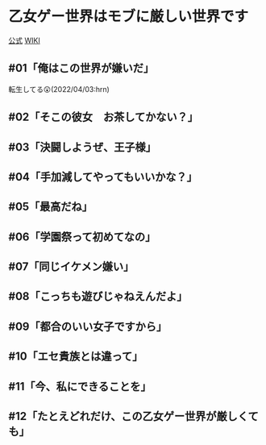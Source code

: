# 乙女ゲー世界はモブに厳しい世界です

[公式](https://mobseka.com/) 
[WIKI](https://ja.wikipedia.org/wiki/%E4%B9%99%E5%A5%B3%E3%82%B2%E3%83%BC%E4%B8%96%E7%95%8C%E3%81%AF%E3%83%A2%E3%83%96%E3%81%AB%E5%8E%B3%E3%81%97%E3%81%84%E4%B8%96%E7%95%8C%E3%81%A7%E3%81%99) 

## #01「俺はこの世界が嫌いだ」

転生してる:astonished:(2022/04/03:hrn)

## #02「そこの彼女　お茶してかない？」

## #03「決闘しようぜ、王子様」

## #04「手加減してやってもいいかな？」

## #05「最高だね」

## #06「学園祭って初めてなの」

## #07「同じイケメン嫌い」

## #08「こっちも遊びじゃねえんだよ」

## #09「都合のいい女子ですから」

## #10「エセ貴族とは違って」

## #11「今、私にできることを」

## #12「たとえどれだけ、この乙女ゲー世界が厳しくても」
